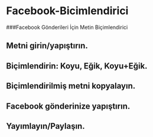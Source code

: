 # Facebook-Bicimlendirici
###Facebook Gönderileri İçin Metin Biçimlendirici
## Metni girin/yapıştırın.
## Biçimlendirin: Koyu, Eğik, Koyu+Eğik.
## Biçimlendirilmiş metni kopyalayın.
## Facebook gönderinize yapıştırın.
## Yayımlayın/Paylaşın.


































